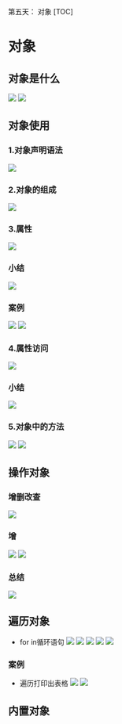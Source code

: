 第五天： 对象
[TOC]


# 对象
## 对象是什么
![](2022-09-13-11-50-31.png)
![](2022-09-13-11-51-39.png)

## 对象使用

### 1.对象声明语法

![](2022-09-13-17-28-19.png)

### 2.对象的组成
![](2022-09-13-17-35-35.png)
### 3.属性
![](2022-09-13-17-36-01.png)
### 小结
![](2022-09-13-17-39-41.png)
### 案例
![](2022-09-13-17-49-06.png)
![](2022-09-13-17-49-17.png)
### 4.属性访问
![](2022-09-13-17-50-14.png)
### 小结
![](2022-09-13-18-02-31.png)
### 5.对象中的方法
![](2022-09-13-18-04-37.png)
![](2022-09-13-18-23-44.png)

## 操作对象
### 增删改查
![](2022-09-13-18-24-18.png)
### 增
![](2022-09-13-18-32-04.png)
![](2022-09-13-18-32-30.png)
### 总结
![](2022-09-13-18-35-50.png)

## 遍历对象
- for in循环语句
![](2022-09-13-20-15-37.png)
![](2022-09-13-20-15-48.png)
![](2022-09-13-20-45-21.png)
![](2022-09-13-20-45-47.png)
![](2022-09-13-21-07-15.png)
### 案例
- 遍历打印出表格
![](2022-09-13-21-22-16.png)
![](2022-09-13-21-21-56.png)

## 内置对象
